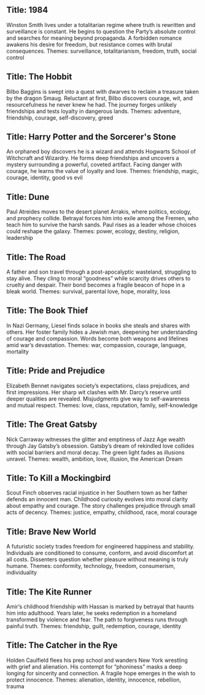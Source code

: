 ## Title: 1984
Winston Smith lives under a totalitarian regime where truth is rewritten and surveillance is constant.
He begins to question the Party’s absolute control and searches for meaning beyond propaganda.
A forbidden romance awakens his desire for freedom, but resistance comes with brutal consequences.
Themes: surveillance, totalitarianism, freedom, truth, social control

## Title: The Hobbit
Bilbo Baggins is swept into a quest with dwarves to reclaim a treasure taken by the dragon Smaug.
Reluctant at first, Bilbo discovers courage, wit, and resourcefulness he never knew he had.
The journey forges unlikely friendships and tests loyalty in dangerous lands.
Themes: adventure, friendship, courage, self-discovery, greed

## Title: Harry Potter and the Sorcerer's Stone
An orphaned boy discovers he is a wizard and attends Hogwarts School of Witchcraft and Wizardry.
He forms deep friendships and uncovers a mystery surrounding a powerful, coveted artifact.
Facing danger with courage, he learns the value of loyalty and love.
Themes: friendship, magic, courage, identity, good vs evil

## Title: Dune
Paul Atreides moves to the desert planet Arrakis, where politics, ecology, and prophecy collide.
Betrayal forces him into exile among the Fremen, who teach him to survive the harsh sands.
Paul rises as a leader whose choices could reshape the galaxy.
Themes: power, ecology, destiny, religion, leadership

## Title: The Road
A father and son travel through a post-apocalyptic wasteland, struggling to stay alive.
They cling to moral “goodness” while scarcity drives others to cruelty and despair.
Their bond becomes a fragile beacon of hope in a bleak world.
Themes: survival, parental love, hope, morality, loss

## Title: The Book Thief
In Nazi Germany, Liesel finds solace in books she steals and shares with others.
Her foster family hides a Jewish man, deepening her understanding of courage and compassion.
Words become both weapons and lifelines amid war’s devastation.
Themes: war, compassion, courage, language, mortality

## Title: Pride and Prejudice
Elizabeth Bennet navigates society’s expectations, class prejudices, and first impressions.
Her sharp wit clashes with Mr. Darcy’s reserve until deeper qualities are revealed.
Misjudgments give way to self-awareness and mutual respect.
Themes: love, class, reputation, family, self-knowledge

## Title: The Great Gatsby
Nick Carraway witnesses the glitter and emptiness of Jazz Age wealth through Jay Gatsby’s obsession.
Gatsby’s dream of rekindled love collides with social barriers and moral decay.
The green light fades as illusions unravel.
Themes: wealth, ambition, love, illusion, the American Dream

## Title: To Kill a Mockingbird
Scout Finch observes racial injustice in her Southern town as her father defends an innocent man.
Childhood curiosity evolves into moral clarity about empathy and courage.
The story challenges prejudice through small acts of decency.
Themes: justice, empathy, childhood, race, moral courage

## Title: Brave New World
A futuristic society trades freedom for engineered happiness and stability.
Individuals are conditioned to consume, conform, and avoid discomfort at all costs.
Dissenters question whether pleasure without meaning is truly humane.
Themes: conformity, technology, freedom, consumerism, individuality

## Title: The Kite Runner
Amir’s childhood friendship with Hassan is marked by betrayal that haunts him into adulthood.
Years later, he seeks redemption in a homeland transformed by violence and fear.
The path to forgiveness runs through painful truth.
Themes: friendship, guilt, redemption, courage, identity

## Title: The Catcher in the Rye
Holden Caulfield flees his prep school and wanders New York wrestling with grief and alienation.
His contempt for “phoniness” masks a deep longing for sincerity and connection.
A fragile hope emerges in the wish to protect innocence.
Themes: alienation, identity, innocence, rebellion, trauma
